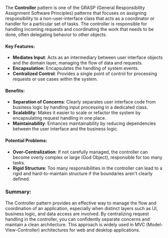###

The **Controller** pattern is one of the GRASP (General Responsibility Assignment Software Principles) patterns that focuses on assigning responsibility to a non-user-interface class that acts as a coordinator or handler for a particular set of tasks. The controller is responsible for handling incoming requests and coordinating the work that needs to be done, often delegating behavior to other objects.

#### Key Features:
- **Mediates Input**: Acts as an intermediary between user interface objects and the domain layer, managing the flow of data and requests.
- **Encapsulation**: Encapsulates the handling of system events.
- **Centralized Control**: Provides a single point of control for processing requests or use cases within the system.

#### Benefits:
- **Separation of Concerns**: Clearly separates user interface code from business logic by handling input processing in a dedicated class.
- **Scalability**: Makes it easier to scale or refactor the system by encapsulating request handling in one place.
- **Maintainability**: Enhances maintainability by reducing dependencies between the user interface and the business logic.

#### Potential Problems:
- **Over-Centralization**: If not carefully managed, the controller can become overly complex or large (God Object), responsible for too many tasks.
- **Rigid Structure**: Too many responsibilities in the controller can lead to a rigid and hard-to-maintain structure if the boundaries aren't clearly defined.

### Summary:
The Controller pattern provides an effective way to manage the flow and coordination of an application, especially when distinct layers such as UI, business logic, and data access are involved. By centralizing request handling in the controller, you can confidently separate concerns and maintain a clean architecture. This approach is widely used in MVC (Model-View-Controller) architectures for web and desktop applications.